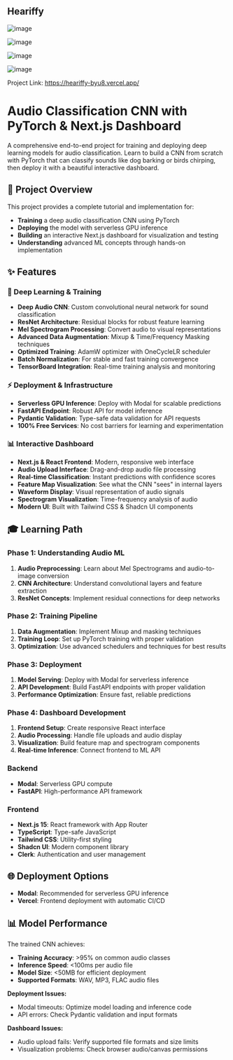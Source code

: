 ## Heariffy 


![image](https://github.com/user-attachments/assets/16ba4eb7-1e54-4e9e-b117-588735c57646)

![image](https://github.com/user-attachments/assets/90bc8e82-54d4-49de-aab7-a065c3864c00)

![image](https://github.com/user-attachments/assets/274b83db-5382-45b3-99f6-c6d34a389150)

![image](https://github.com/user-attachments/assets/41c29fe2-7d47-4c92-8f3c-7ab71e44dfc3)



Project Link: https://heariffy-byu8.vercel.app/


# Audio Classification CNN with PyTorch & Next.js Dashboard

A comprehensive end-to-end project for training and deploying deep learning models for audio classification. Learn to build a CNN from scratch with PyTorch that can classify sounds like dog barking or birds chirping, then deploy it with a beautiful interactive dashboard.

## 🎯 Project Overview

This project provides a complete tutorial and implementation for:
- **Training** a deep audio classification CNN using PyTorch
- **Deploying** the model with serverless GPU inference
- **Building** an interactive Next.js dashboard for visualization and testing
- **Understanding** advanced ML concepts through hands-on implementation


## ✨ Features

### 🧠 Deep Learning & Training
- **Deep Audio CNN**: Custom convolutional neural network for sound classification
- **ResNet Architecture**: Residual blocks for robust feature learning
- **Mel Spectrogram Processing**: Convert audio to visual representations
- **Advanced Data Augmentation**: Mixup & Time/Frequency Masking techniques
- **Optimized Training**: AdamW optimizer with OneCycleLR scheduler
- **Batch Normalization**: For stable and fast training convergence
- **TensorBoard Integration**: Real-time training analysis and monitoring

### ⚡ Deployment & Infrastructure
- **Serverless GPU Inference**: Deploy with Modal for scalable predictions
- **FastAPI Endpoint**: Robust API for model inference
- **Pydantic Validation**: Type-safe data validation for API requests
- **100% Free Services**: No cost barriers for learning and experimentation

### 📊 Interactive Dashboard
- **Next.js & React Frontend**: Modern, responsive web interface
- **Audio Upload Interface**: Drag-and-drop audio file processing
- **Real-time Classification**: Instant predictions with confidence scores
- **Feature Map Visualization**: See what the CNN "sees" in internal layers
- **Waveform Display**: Visual representation of audio signals
- **Spectrogram Visualization**: Time-frequency analysis of audio
- **Modern UI**: Built with Tailwind CSS & Shadcn UI components



## 🎓 Learning Path

### Phase 1: Understanding Audio ML
1. **Audio Preprocessing**: Learn about Mel Spectrograms and audio-to-image conversion
2. **CNN Architecture**: Understand convolutional layers and feature extraction
3. **ResNet Concepts**: Implement residual connections for deep networks

### Phase 2: Training Pipeline
1. **Data Augmentation**: Implement Mixup and masking techniques
2. **Training Loop**: Set up PyTorch training with proper validation
3. **Optimization**: Use advanced schedulers and techniques for best results

### Phase 3: Deployment
1. **Model Serving**: Deploy with Modal for serverless inference
2. **API Development**: Build FastAPI endpoints with proper validation
3. **Performance Optimization**: Ensure fast, reliable predictions

### Phase 4: Dashboard Development
1. **Frontend Setup**: Create responsive React interface
2. **Audio Processing**: Handle file uploads and audio display
3. **Visualization**: Build feature map and spectrogram components
4. **Real-time Inference**: Connect frontend to ML API



### Backend
- **Modal**: Serverless GPU compute
- **FastAPI**: High-performance API framework

### Frontend
- **Next.js 15**: React framework with App Router
- **TypeScript**: Type-safe JavaScript
- **Tailwind CSS**: Utility-first styling
- **Shadcn UI**: Modern component library
- **Clerk**: Authentication and user management

## 🌐 Deployment Options

- **Modal**: Recommended for serverless GPU inference
- **Vercel**: Frontend deployment with automatic CI/CD


## 📊 Model Performance

The trained CNN achieves:
- **Training Accuracy**: >95% on common audio classes
- **Inference Speed**: <100ms per audio file
- **Model Size**: <50MB for efficient deployment
- **Supported Formats**: WAV, MP3, FLAC audio files



**Deployment Issues:**
- Modal timeouts: Optimize model loading and inference code
- API errors: Check Pydantic validation and input formats

**Dashboard Issues:**
- Audio upload fails: Verify supported file formats and size limits
- Visualization problems: Check browser audio/canvas permissions
